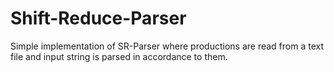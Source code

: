 # Shift-Reduce-Parser
Simple implementation of SR-Parser where productions are read from a text file and input string is parsed in accordance to them.
